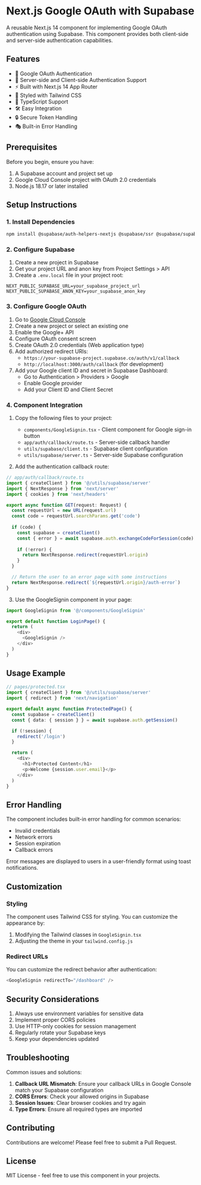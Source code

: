 # Next.js Google OAuth with Supabase

A reusable Next.js 14 component for implementing Google OAuth authentication using Supabase. This component provides both client-side and server-side authentication capabilities.

## Features

- 🔐 Google OAuth Authentication
- 🔄 Server-side and Client-side Authentication Support
- ⚡ Built with Next.js 14 App Router
- 🎨 Styled with Tailwind CSS
- 🎯 TypeScript Support
- 🛠️ Easy Integration
- 🔒 Secure Token Handling
- 🎭 Built-in Error Handling

## Prerequisites

Before you begin, ensure you have:

1. A Supabase account and project set up
2. Google Cloud Console project with OAuth 2.0 credentials
3. Node.js 18.17 or later installed

## Setup Instructions

### 1. Install Dependencies

```bash
npm install @supabase/auth-helpers-nextjs @supabase/ssr @supabase/supabase-js
```

### 2. Configure Supabase

1. Create a new project in Supabase
2. Get your project URL and anon key from Project Settings > API
3. Create a `.env.local` file in your project root:

```env
NEXT_PUBLIC_SUPABASE_URL=your_supabase_project_url
NEXT_PUBLIC_SUPABASE_ANON_KEY=your_supabase_anon_key
```

### 3. Configure Google OAuth

1. Go to [Google Cloud Console](https://console.cloud.google.com)
2. Create a new project or select an existing one
3. Enable the Google+ API
4. Configure OAuth consent screen
5. Create OAuth 2.0 credentials (Web application type)
6. Add authorized redirect URIs:
   - `https://your-supabase-project.supabase.co/auth/v1/callback`
   - `http://localhost:3000/auth/callback` (for development)
7. Add your Google client ID and secret in Supabase Dashboard:
   - Go to Authentication > Providers > Google
   - Enable Google provider
   - Add your Client ID and Client Secret

### 4. Component Integration

1. Copy the following files to your project:
   - `components/GoogleSignin.tsx` - Client component for Google sign-in button
   - `app/auth/callback/route.ts` - Server-side callback handler
   - `utils/supabase/client.ts` - Supabase client configuration
   - `utils/supabase/server.ts` - Server-side Supabase configuration

2. Add the authentication callback route:

```typescript
// app/auth/callback/route.ts
import { createClient } from '@/utils/supabase/server'
import { NextResponse } from 'next/server'
import { cookies } from 'next/headers'

export async function GET(request: Request) {
  const requestUrl = new URL(request.url)
  const code = requestUrl.searchParams.get('code')
  
  if (code) {
    const supabase = createClient()
    const { error } = await supabase.auth.exchangeCodeForSession(code)
    
    if (!error) {
      return NextResponse.redirect(requestUrl.origin)
    }
  }

  // Return the user to an error page with some instructions
  return NextResponse.redirect(`${requestUrl.origin}/auth-error`)
}
```

3. Use the GoogleSignin component in your page:

```typescript
import GoogleSignin from '@/components/GoogleSignin'

export default function LoginPage() {
  return (
    <div>
      <GoogleSignin />
    </div>
  )
}
```

## Usage Example

```typescript
// pages/protected.tsx
import { createClient } from '@/utils/supabase/server'
import { redirect } from 'next/navigation'

export default async function ProtectedPage() {
  const supabase = createClient()
  const { data: { session } } = await supabase.auth.getSession()

  if (!session) {
    redirect('/login')
  }

  return (
    <div>
      <h1>Protected Content</h1>
      <p>Welcome {session.user.email}</p>
    </div>
  )
}
```

## Error Handling

The component includes built-in error handling for common scenarios:
- Invalid credentials
- Network errors
- Session expiration
- Callback errors

Error messages are displayed to users in a user-friendly format using toast notifications.

## Customization

### Styling

The component uses Tailwind CSS for styling. You can customize the appearance by:
1. Modifying the Tailwind classes in `GoogleSignin.tsx`
2. Adjusting the theme in your `tailwind.config.js`

### Redirect URLs

You can customize the redirect behavior after authentication:

```typescript
<GoogleSignin redirectTo="/dashboard" />
```

## Security Considerations

1. Always use environment variables for sensitive data
2. Implement proper CORS policies
3. Use HTTP-only cookies for session management
4. Regularly rotate your Supabase keys
5. Keep your dependencies updated

## Troubleshooting

Common issues and solutions:

1. **Callback URL Mismatch**: Ensure your callback URLs in Google Console match your Supabase configuration
2. **CORS Errors**: Check your allowed origins in Supabase
3. **Session Issues**: Clear browser cookies and try again
4. **Type Errors**: Ensure all required types are imported

## Contributing

Contributions are welcome! Please feel free to submit a Pull Request.

## License

MIT License - feel free to use this component in your projects.
